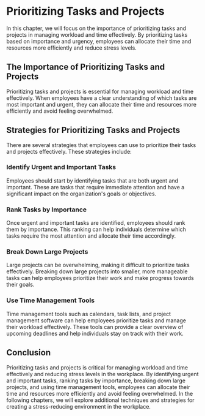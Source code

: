 # Prioritizing Tasks and Projects

In this chapter, we will focus on the importance of prioritizing tasks and projects in managing workload and time effectively. By prioritizing tasks based on importance and urgency, employees can allocate their time and resources more efficiently and reduce stress levels.

The Importance of Prioritizing Tasks and Projects
-------------------------------------------------

Prioritizing tasks and projects is essential for managing workload and time effectively. When employees have a clear understanding of which tasks are most important and urgent, they can allocate their time and resources more efficiently and avoid feeling overwhelmed.

Strategies for Prioritizing Tasks and Projects
----------------------------------------------

There are several strategies that employees can use to prioritize their tasks and projects effectively. These strategies include:

### Identify Urgent and Important Tasks

Employees should start by identifying tasks that are both urgent and important. These are tasks that require immediate attention and have a significant impact on the organization's goals or objectives.

### Rank Tasks by Importance

Once urgent and important tasks are identified, employees should rank them by importance. This ranking can help individuals determine which tasks require the most attention and allocate their time accordingly.

### Break Down Large Projects

Large projects can be overwhelming, making it difficult to prioritize tasks effectively. Breaking down large projects into smaller, more manageable tasks can help employees prioritize their work and make progress towards their goals.

### Use Time Management Tools

Time management tools such as calendars, task lists, and project management software can help employees prioritize tasks and manage their workload effectively. These tools can provide a clear overview of upcoming deadlines and help individuals stay on track with their work.

Conclusion
----------

Prioritizing tasks and projects is critical for managing workload and time effectively and reducing stress levels in the workplace. By identifying urgent and important tasks, ranking tasks by importance, breaking down large projects, and using time management tools, employees can allocate their time and resources more efficiently and avoid feeling overwhelmed. In the following chapters, we will explore additional techniques and strategies for creating a stress-reducing environment in the workplace.
